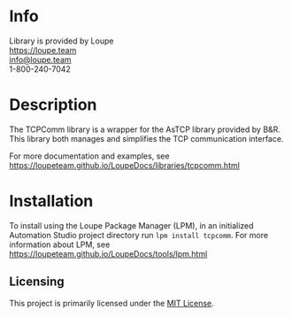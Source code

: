 # Info
Library is provided by Loupe  
https://loupe.team  
info@loupe.team  
1-800-240-7042  

# Description
The TCPComm library is a wrapper for the AsTCP library provided by B&R. This library both manages and simplifies the TCP communication interface.

For more documentation and examples, see https://loupeteam.github.io/LoupeDocs/libraries/tcpcomm.html

# Installation
To install using the Loupe Package Manager (LPM), in an initialized Automation Studio project directory run `lpm install tcpcomm`. For more information about LPM, see https://loupeteam.github.io/LoupeDocs/tools/lpm.html

## Licensing

This project is primarily licensed under the [MIT License](LICENSE). 